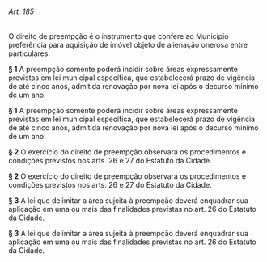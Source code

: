 
###### Art. 185
O direito de preempção é o instrumento que confere ao Município preferência para aquisição de imóvel objeto de alienação onerosa entre particulares.

**§ 1** A preempção somente poderá incidir sobre áreas expressamente previstas em lei municipal específica, que estabelecerá prazo de vigência de até cinco anos, admitida renovação por nova lei após o decurso mínimo de um ano.

**§ 1** A preempção somente poderá incidir sobre áreas expressamente previstas em lei municipal específica, que estabelecerá prazo de vigência de até cinco anos, admitida renovação por nova lei após o decurso mínimo de um ano.

**§ 2** O exercício do direito de preempção observará os procedimentos e condições previstos nos arts. 26 e 27 do Estatuto da Cidade.

**§ 2** O exercício do direito de preempção observará os procedimentos e condições previstos nos arts. 26 e 27 do Estatuto da Cidade.

**§ 3** A lei que delimitar a área sujeita à preempção deverá enquadrar sua aplicação em uma ou mais das finalidades previstas no art. 26 do Estatuto da Cidade.

**§ 3** A lei que delimitar a área sujeita à preempção deverá enquadrar sua aplicação em uma ou mais das finalidades previstas no art. 26 do Estatuto da Cidade.
